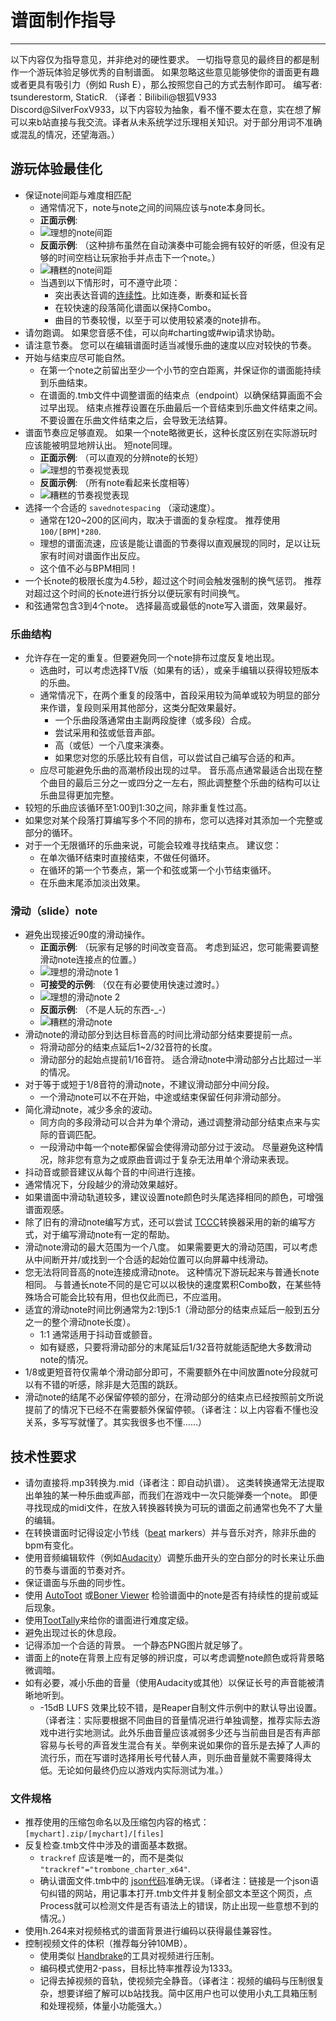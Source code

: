 # 谱面制作指导
---
以下内容仅为指导意见，并非绝对的硬性要求。 一切指导意见的最终目的都是制作一个游玩体验足够优秀的自制谱面。 如果忽略这些意见能够使你的谱面更有趣或者更具有吸引力（例如 Rush E），那么按照您自己的方式去制作即可。 编写者: tsunderestorm, StaticR. （译者：Bilibili@银狐V933 Discord@SilverFoxV933，以下内容较为抽象，看不懂不要太在意，实在想了解可以来b站直接与我交流。译者从未系统学过乐理相关知识。对于部分用词不准确或混乱的情况，还望海涵。）

## 游玩体验最佳化

- 保证note间距与难度相匹配
  - 通常情况下，note与note之间的间隔应该与note本身同长。
  - **正面示例**:
  - ![理想的note间距](../docs/files/charting/ideal-note-spacing.png)
  - **反面示例**: （这种排布虽然在自动演奏中可能会拥有较好的听感，但没有足够的时间空档让玩家抬手并点击下一个note。）
  - ![糟糕的note间距](../docs/files/charting/bad-note-spacing.png)
  - 当遇到以下情形时，可不遵守此项：
    - 突出表达音调的[连续性](https://people.carleton.edu/~jellinge/m101s12/Pages/04/04Articulation.html)。比如连奏，断奏和延长音
    - 在较快速的段落简化谱面以保持Combo。
    - 曲目的节奏较慢，以至于可以使用较紧凑的note排布。
- 请勿跑调。 如果您音感不佳，可以向#charting或#wip请求协助。
- 请注意节奏。 您可以在编辑谱面时适当减慢乐曲的速度以应对较快的节奏。
- 开始与结束应尽可能自然。
  - 在第一个note之前留出至少一个小节的空白距离，并保证你的谱面能持续到乐曲结束。
  - 在谱面的.tmb文件中调整谱面的结束点（endpoint）以确保结算画面不会过早出现。 结束点推荐设置在乐曲最后一个音结束到乐曲文件结束之间。不要设置在乐曲文件结束之后，会导致无法结算。
- 谱面节奏应足够直观。 如果一个note略微更长，这种长度区别在实际游玩时应该能被明显地辨认出。 短note同理。
  - **正面示例**: （可以直观的分辨note的长短）
  - ![理想的节奏视觉表现](../docs/files/charting/ideal-visual-rhythm.png)
  - **反面示例**: （所有note看起来长度相等）
  - ![糟糕的节奏视觉表现](../docs/files/charting/bad-visual-rhythm.png)
- 选择一个合适的 `savednotespacing` （滚动速度）。
  - 通常在120~200的区间内，取决于谱面的复杂程度。 推荐使用 `100/[BPM]*280`.
  - 理想的谱面流速，应该是能让谱面的节奏得以直观展现的同时，足以让玩家有时间对谱面作出反应。
  - 这个值不必与BPM相同！
- 一个长note的极限长度为4.5秒，超过这个时间会触发强制的换气惩罚。 推荐对超过这个时间的长note进行拆分以便玩家有时间换气。
- 和弦通常包含3到4个note。 选择最高或最低的note写入谱面，效果最好。

### 乐曲结构
- 允许存在一定的重复。但要避免同一个note排布过度反复地出现。
  - 选曲时，可以考虑选择TV版（如果有的话），或亲手编辑以获得较短版本的乐曲。
  - 通常情况下，在两个重复的段落中，首段采用较为简单或较为明显的部分来作谱，复段则采用其他部分，这类分配效果最好。
    - 一个乐曲段落通常由主副两段旋律（或多段）合成。
    - 尝试采用和弦或低音声部。
    - 高（或低）一个八度来演奏。
    - 如果您对您的乐感比较有自信，可以尝试自己编写合适的和声。
  - 应尽可能避免乐曲的高潮桥段出现的过早。 音乐高点通常最适合出现在整个曲目的最后三分之一或四分之一左右，照此调整整个乐曲的结构可以让乐曲显得更加完整。
- 较短的乐曲应该循环至1:00到1:30之间，除非重复性过高。
- 如果您对某个段落打算编写多个不同的排布，您可以选择对其添加一个完整或部分的循环。
- 对于一个无限循环的乐曲来说，可能会较难寻找结束点。 建议您：
  - 在单次循环结束时直接结束，不做任何循环。
  - 在循环的第一个节奏点，第一个和弦或第一个小节结束循环。
  - 在乐曲末尾添加淡出效果。

### 滑动（slide）note
- 避免出现接近90度的滑动操作。
  - **正面示例**: （玩家有足够的时间改变音高。 考虑到延迟，您可能需要调整滑动note连接点的位置。）
  - ![理想的滑动note 1](../docs/files/charting/ideal-slide1.png)
  - **可接受的示例**: （仅在有必要使用快速过渡时。）
  - ![理想的滑动note 2](../docs/files/charting/ideal-slide2.png)
  - **反面示例**: （不是人玩的东西-_-）
  - ![糟糕的滑动note](../docs/files/charting/bad-slide.png)
- 滑动note的滑动部分到达目标音高的时间比滑动部分结束要提前一点。
  - 将滑动部分的结束点延后1~2/32音符的长度。
  - 滑动部分的起始点提前1/16音符。 适合滑动note中滑动部分占比超过一半的情况。
- 对于等于或短于1/8音符的滑动note，不建议滑动部分中间分段。
  - 一个滑动note可以不在开始，中途或结束保留任何非滑动部分。
- 简化滑动note，减少多余的波动。
  - 同方向的多段滑动可以合并为单个滑动，通过调整滑动部分结束点来与实际的音调匹配。
  - 一段滑动中每一个note都保留会使得滑动部分过于波动。 尽量避免这种情况，除非您有意为之或原曲音调过于复杂无法用单个滑动来表现。
- 抖动音或颤音建议从每个音的中间进行连接。
- 通常情况下，分段越少的滑动效果越好。
- 如果谱面中滑动轨道较多，建议设置note颜色时头尾选择相同的颜色，可增强谱面观感。
- 除了旧有的滑动note编写方式，还可以尝试 [TCCC](https://rshieldsprojects.github.io/projects/tccc/)转换器采用的新的编写方式，对于编写滑动note有一定的帮助。
- 滑动note滑动的最大范围为一个八度。 如果需要更大的滑动范围，可以考虑从中间断开并/或找到一个合适的起始位置可以向屏幕中线滑动。
- 您无法将同音高的note连接成滑动note。 这种情况下游玩起来与普通长note相同。 与普通长note不同的是它可以以极快的速度累积Combo数，在某些特殊场合可能会比较有用，但也仅此而已，不应滥用。
- 适宜的滑动note时间比例通常为2:1到5:1（滑动部分的结束点延后一般到五分之一的整个滑动note长度）。
  - 1:1 通常适用于抖动音或颤音。
  - 如有疑惑，只要将滑动部分的末尾延后1/32音符就能适配绝大多数滑动note的情况。
- 1/8或更短音符仅需单个滑动部分即可，不需要额外在中间放置note分段就可以有不错的听感，除非是大范围的跳跃。
- 滑动note的结尾不必保留停顿的部分，在滑动部分的结束点已经按照前文所说提前了的情况下已经不在需要额外保留停顿。（译者注：以上内容看不懂也没关系，多写写就懂了。其实我很多也不懂……）

## 技术性要求
- 请勿直接将.mp3转换为.mid（译者注：即自动扒谱）。 这类转换通常无法提取出单独的某一种乐曲或声部，而我们在游戏中一次只能弹奏一个note。 即便寻找现成的midi文件，在放入转换器转换为可玩的谱面之前通常也免不了大量的编辑。
- 在转换谱面时记得设定小节线（[beat](https://en.wikipedia.org/wiki/Beat_(music)#On-beat_and_off-beat) markers）并与音乐对齐，除非乐曲的bpm有变化。
- 使用音频编辑软件（例如[Audacity](https://www.audacityteam.org/)）调整乐曲开头的空白部分的时长来让乐曲的节奏与谱面的节奏对齐。
- 保证谱面与乐曲的同步性。
- 使用 [AutoToot](https://github.com/TomDotBat/AutoToot) 或[Boner Viewer](https://paturages.github.io/boner-viewer/) 检验谱面中的note是否有持续性的提前或延后现象。
- 使用[TootTally](https://toottally.com/upload/)来给你的谱面进行难度定级。
- 避免出现过长的休息段。
- 记得添加一个合适的背景。 一个静态PNG图片就足够了。
- 谱面上的note在背景上应有足够的辨识度，可以考虑调整note颜色或将背景略微调暗。
- 如有必要，减小乐曲的音量（使用Audacity或其他）以保证长号的声音能被清晰地听到。
  - -15dB LUFS 效果比较不错，是Reaper自制文件示例中的默认导出设置。（译者注：实际要根据不同曲目的音量情况进行单独调整，推荐实际去游戏中进行实地测试。此外乐曲音量应该减弱多少还与当前曲目是否有声部容易与长号的声音发生混合有关。举例来说如果你的音乐是去掉了人声的流行乐，而在写谱时选择用长号代替人声，则乐曲音量就不需要降得太低。无论如何最终仍应以游戏内实际测试为准。）

### 文件规格
- 推荐使用的压缩包命名以及压缩包内容的格式：`[mychart].zip/[mychart]/[files]`
- 反复检查.tmb文件中涉及的谱面基本数据。
  - `trackref` 应该是唯一的，而不是类似 `"trackref"="trombone_charter_x64"`.
  - 确认谱面文件.tmb中的 [json代码](https://jsonformatter.curiousconcept.com/#)准确无误。（译者注：链接是一个json语句纠错的网站，用记事本打开.tmb文件并复制全部文本至这个网页，点Process就可以检测文件是否有语法上的错误，防止出现一些意想不到的情况。）
- 使用h.264来对视频格式的谱面背景进行编码以获得最佳兼容性。
- 控制视频文件的体积（推荐每分钟10MB）。
  - 使用类似 [Handbrake](https://handbrake.fr/)的工具对视频进行压制。
  - 编码模式使用2-pass，目标比特率推荐设为1333。
  - 记得去掉视频的音轨，使视频完全静音。（译者注：视频的编码与压制很复杂，想要详细了解可以b站找我。简中区用户也可以使用小丸工具箱压制和处理视频，体量小功能强大。）
